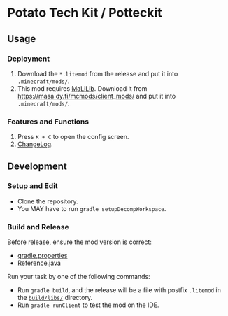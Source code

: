 # Potato Tech Kit / Potteckit

## Usage

### Deployment

1. Download the `*.litemod` from the release and put it into `.minecraft/mods/`.
2. This mod requires [MaLiLib](https://github.com/maruohon/malilib). Download it from https://masa.dy.fi/mcmods/client_mods/ and put it into `.minecraft/mods/`.

### Features and Functions

1. Press `K + C` to open the config screen.
2. [ChangeLog](ChangeLog.md).

## Development

### Setup and Edit

- Clone the repository.
- You MAY have to run `gradle setupDecompWorkspace`.

### Build and Release

Before release, ensure the mod version is correct:

- [gradle.properties](gradle.properties)
- [Reference.java](src/main/java/io/github/rainyaphthyl/potteckit/util/Reference.java)

Run your task by one of the following commands:

- Run `gradle build`, and the release will be a file with postfix `.litemod` in the [`build/libs/`](build/libs) directory.
- Run `gradle runClient` to test the mod on the IDE.
